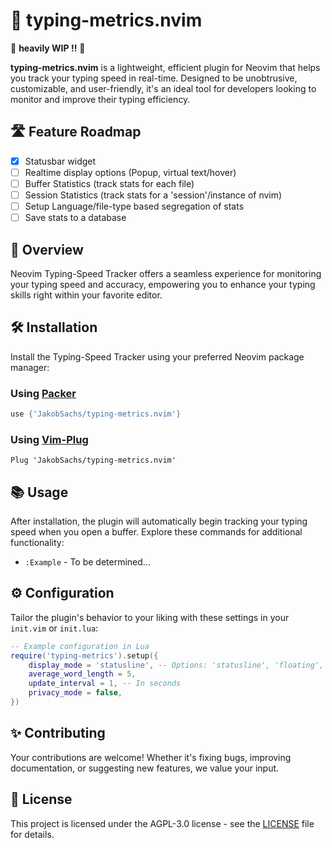 # 🚀 typing-metrics.nvim

🚨 **heavily WIP !!** 🚨

**typing-metrics.nvim** is a lightweight, efficient plugin for Neovim that helps
you track your typing speed in real-time. Designed to be unobtrusive,
customizable, and user-friendly, it's an ideal tool for developers looking to
monitor and improve their typing efficiency.

## 🛣️ Feature Roadmap

- [x] Statusbar widget
- [ ] Realtime display options (Popup, virtual text/hover)
- [ ] Buffer Statistics (track stats for each file)
- [ ] Session Statistics (track stats for a 'session'/instance of nvim)
- [ ] Setup Language/file-type based segregation of stats
- [ ] Save stats to a database

## 📖 Overview

Neovim Typing-Speed Tracker offers a seamless experience for monitoring your
typing speed and accuracy, empowering you to enhance your typing skills right
within your favorite editor.

## 🛠️ Installation

Install the Typing-Speed Tracker using your preferred Neovim package manager:

### Using [Packer](https://github.com/wbthomason/packer.nvim)

```lua
use {'JakobSachs/typing-metrics.nvim'}
```

### Using [Vim-Plug](https://github.com/junegunn/vim-plug)

```vim
Plug 'JakobSachs/typing-metrics.nvim'
```

## 📚 Usage

After installation, the plugin will automatically begin tracking your typing
speed when you open a buffer. Explore these commands for additional
functionality:

- `:Example` - To be determined...

## ⚙️ Configuration

Tailor the plugin's behavior to your liking with these settings in your
`init.vim` or `init.lua`:

```lua
-- Example configuration in Lua
require('typing-metrics').setup({
    display_mode = 'statusline', -- Options: 'statusline', 'floating', 'overlay'
    average_word_length = 5,
    update_interval = 1, -- In seconds
    privacy_mode = false,
})
```

## ✨ Contributing

Your contributions are welcome! Whether it's fixing bugs, improving
documentation, or suggesting new features, we value your input.

## 📄 License

This project is licensed under the AGPL-3.0 license - see the [LICENSE](LICENSE) file
for details.
